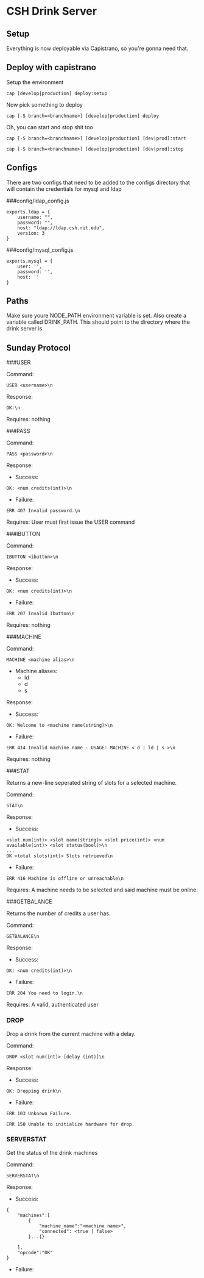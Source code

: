 CSH Drink Server
===

## Setup

Everything is now deployable via Capistrano, so you're gonna need that.

## Deploy with capistrano

Setup the environment

```
cap [develop|production] deploy:setup
```

Now pick something to deploy
```
cap [-S branch=<branchname>] [develop|production] deploy
```

Oh, you can start and stop shit too
```
cap [-S branch=<branchname>] [develop|production] [dev|prod]:start

cap [-S branch=<branchname>] [develop|production] [dev|prod]:stop
```


## Configs

There are two configs that need to be added to the configs directory that will contain the credentials for mysql and ldap

###config/ldap_config.js

```
exports.ldap = {
    username: "",
    password: "",
    host: "ldap://ldap.csh.rit.edu",
    version: 3
}
```

###config/mysql_config.js

```
exports.mysql = {
    user: '',
    password: '',
    host: ''
}
```

## Paths

Make sure youre NODE_PATH environment variable is set. Also create a variable called DRINK_PATH. This should point to the directory where the drink server is.

## Sunday Protocol


###USER

Command:

```
USER <username>\n
```

Response:

```
OK:\n
```

Requires: nothing

###PASS

Command:

```
PASS <password>\n
```

Response:

- Success:

```
OK: <num credits(int)>\n
```

- Failure:

```
ERR 407 Invalid password.\n
```

Requires: User must first issue the USER command

###IBUTTON

Command:

```
IBUTTON <ibutton>\n
```

Response:

- Success: 

```
OK: <num credits(int)>\n
```

- Failure: 

```
ERR 207 Invalid Ibutton\n
```

Requires: nothing

###MACHINE

Command:

```
MACHINE <machine alias>\n
```

- Machine aliases:
    - ld
    - d
    - s

Response:

- Success: 

```
OK: Welcome to <machine name(string)>\n
```

- Failure: 

```
ERR 414 Invalid machine name - USAGE: MACHINE < d | ld | s >\n
```

Requires: nothing

###STAT

Returns a new-line seperated string of slots for a selected machine.

Command:

```
STAT\n
```

Response:

- Success:

```
<slot num(int)> <slot name(string)> <slot price(int)> <num available(int)> <slot status(bool)>\n
...
OK <total slots(int)> Slots retrieved\n
```

- Failure:

```
ERR 416 Machine is offline or unreachable\n
```

Requires: A machine needs to be selected and said machine must be online.

###GETBALANCE

Returns the number of credits a user has.

Command:

```
GETBALANCE\n
```

Response:

- Success:

```
OK: <num credits(int)>\n
```

- Failure:

```
ERR 204 You need to login.\n
```

Requires: A valid, authenticated user

### DROP

Drop a drink from the current machine with a delay.

Command:

```
DROP <slot num(int)> [delay (int)]\n
```


Response:

- Success:

```
OK: Dropping drink\n
```

- Failure:

```
ERR 103 Unknown Failure.

ERR 150 Unable to initialize hardware for drop.
```

### SERVERSTAT

Get the status of the drink machines

Command:

```
SERVERSTAT\n
```


Response:

- Success:

```
{
    "machines":[
        {
            "machine_name":"<machine name>",
            "connected": <true | false>
        }...{}

    ],
    "opcode":"OK"
}
```

- Failure:

```

```
